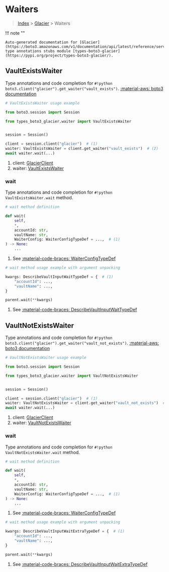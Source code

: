 # Waiters

> [Index](../README.md) > [Glacier](./README.md) > Waiters

!!! note ""

    Auto-generated documentation for [Glacier](https://boto3.amazonaws.com/v1/documentation/api/latest/reference/services/glacier.html#glacier)
    type annotations stubs module [types-boto3-glacier](https://pypi.org/project/types-boto3-glacier/).

## VaultExistsWaiter

Type annotations and code completion for `#!python boto3.client("glacier").get_waiter("vault_exists")`.
[:material-aws: boto3 documentation](https://boto3.amazonaws.com/v1/documentation/api/latest/reference/services/glacier/waiter/VaultExists.html#Glacier.Waiter.VaultExists)

```python
# VaultExistsWaiter usage example

from boto3.session import Session

from types_boto3_glacier.waiter import VaultExistsWaiter


session = Session()

client = session.client("glacier")  # (1)
waiter: VaultExistsWaiter = client.get_waiter("vault_exists")  # (2)
await waiter.wait(...)
```

1. client: [GlacierClient](./client.md)
2. waiter: [VaultExistsWaiter](./waiters.md#vaultexistswaiter)


### wait

Type annotations and code completion for `#!python VaultExistsWaiter.wait` method.

```python
# wait method definition

def wait(
    self,
    *,
    accountId: str,
    vaultName: str,
    WaiterConfig: WaiterConfigTypeDef = ...,  # (1)
) -> None:
    ...
```

1. See [:material-code-braces: WaiterConfigTypeDef](./type_defs.md#waiterconfigtypedef)


```python
# wait method usage example with argument unpacking

kwargs: DescribeVaultInputWaitTypeDef = {  # (1)
    "accountId": ...,
    "vaultName": ...,
}

parent.wait(**kwargs)
```

1. See [:material-code-braces: DescribeVaultInputWaitTypeDef](./type_defs.md#describevaultinputwaittypedef)
## VaultNotExistsWaiter

Type annotations and code completion for `#!python boto3.client("glacier").get_waiter("vault_not_exists")`.
[:material-aws: boto3 documentation](https://boto3.amazonaws.com/v1/documentation/api/latest/reference/services/glacier/waiter/VaultNotExists.html#Glacier.Waiter.VaultNotExists)

```python
# VaultNotExistsWaiter usage example

from boto3.session import Session

from types_boto3_glacier.waiter import VaultNotExistsWaiter


session = Session()

client = session.client("glacier")  # (1)
waiter: VaultNotExistsWaiter = client.get_waiter("vault_not_exists")  # (2)
await waiter.wait(...)
```

1. client: [GlacierClient](./client.md)
2. waiter: [VaultNotExistsWaiter](./waiters.md#vaultnotexistswaiter)


### wait

Type annotations and code completion for `#!python VaultNotExistsWaiter.wait` method.

```python
# wait method definition

def wait(
    self,
    *,
    accountId: str,
    vaultName: str,
    WaiterConfig: WaiterConfigTypeDef = ...,  # (1)
) -> None:
    ...
```

1. See [:material-code-braces: WaiterConfigTypeDef](./type_defs.md#waiterconfigtypedef)


```python
# wait method usage example with argument unpacking

kwargs: DescribeVaultInputWaitExtraTypeDef = {  # (1)
    "accountId": ...,
    "vaultName": ...,
}

parent.wait(**kwargs)
```

1. See [:material-code-braces: DescribeVaultInputWaitExtraTypeDef](./type_defs.md#describevaultinputwaitextratypedef)
